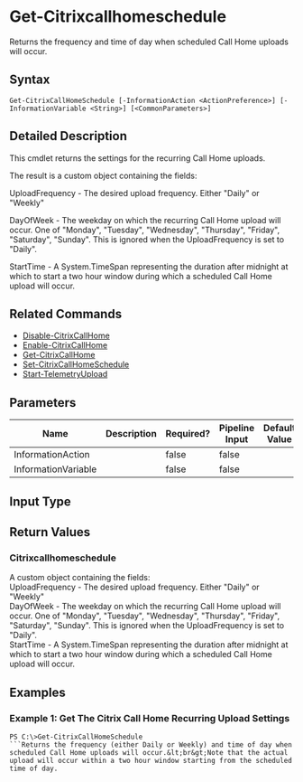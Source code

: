 ﻿
# Get-Citrixcallhomeschedule
Returns the frequency and time of day when scheduled Call Home uploads will occur.
## Syntax
```
Get-CitrixCallHomeSchedule [-InformationAction <ActionPreference>] [-InformationVariable <String>] [<CommonParameters>]
```
## Detailed Description
This cmdlet returns the settings for the recurring Call Home uploads.

The result is a custom object containing the fields:

UploadFrequency - The desired upload frequency. Either "Daily" or "Weekly"

DayOfWeek - The weekday on which the recurring Call Home upload will occur.  One of "Monday", "Tuesday", "Wednesday", "Thursday", "Friday", "Saturday", "Sunday". This is ignored when the UploadFrequency is set to "Daily".

StartTime - A System.TimeSpan representing the duration after midnight at which to start a two hour window during which a scheduled Call Home upload will occur.


## Related Commands

* [Disable-CitrixCallHome](./Disable-CitrixCallHome/)
* [Enable-CitrixCallHome](./Enable-CitrixCallHome/)
* [Get-CitrixCallHome](./Get-CitrixCallHome/)
* [Set-CitrixCallHomeSchedule](./Set-CitrixCallHomeSchedule/)
* [Start-TelemetryUpload](./Start-TelemetryUpload/)
## Parameters
| Name   | Description | Required? | Pipeline Input | Default Value |
| --- | --- | --- | --- | --- |
| InformationAction |  | false | false |  |
| InformationVariable |  | false | false |  |

## Input Type

### 

## Return Values

### Citrixcallhomeschedule
A custom object containing the fields:<br>UploadFrequency - The desired upload frequency. Either "Daily" or "Weekly"<br>DayOfWeek - The weekday on which the recurring Call Home upload will occur.  One of "Monday", "Tuesday", "Wednesday", "Thursday", "Friday", "Saturday", "Sunday". This is ignored when the UploadFrequency is set to "Daily".<br>StartTime - A System.TimeSpan representing the duration after midnight at which to start a two hour window during which a scheduled Call Home upload will occur.
## Examples

### Example 1: Get The Citrix Call Home Recurring Upload Settings
```
PS C:\>Get-CitrixCallHomeSchedule
```Returns the frequency (either Daily or Weekly) and time of day when scheduled Call Home uploads will occur.&lt;br&gt;Note that the actual upload will occur within a two hour window starting from the scheduled time of day.
